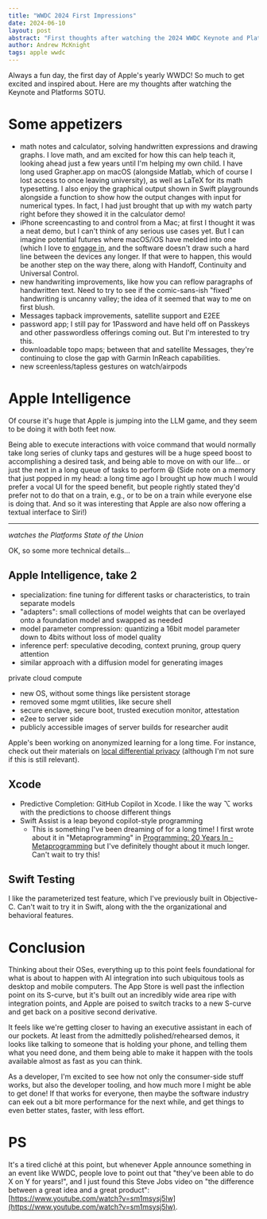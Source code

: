 ```yaml
---
title: "WWDC 2024 First Impressions"
date: 2024-06-10
layout: post
abstract: "First thoughts after watching the 2024 WWDC Keynote and Platforms State of the Union addresses."
author: Andrew McKnight
tags: apple wwdc
---
```


Always a fun day, the first day of Apple's yearly WWDC! So much to get excited and inspired about. Here are my thoughts after watching the Keynote and Platforms SOTU.

# Some appetizers

- math notes and calculator, solving handwritten expressions and drawing graphs. I love math, and am excited for how this can help teach it, looking ahead just a few years until I'm helping my own child. I have long used Grapher.app on macOS (alongside Matlab, which of course I lost access to once leaving university), as well as LaTeX for its math typesetting. I also enjoy the graphical output shown in Swift playgrounds alongside a function to show how the output changes with input for numerical types. In fact, I had just brought that up with my watch party right before they showed it in the calculator demo!
- iPhone screencasting to and control from a Mac; at first I thought it was a neat demo, but I can't think of any serious use cases yet. But I can imagine potential futures where macOS/iOS have melded into one (which I love to [engage in](https://armcknight.com/blog/2018/04/16/reach-out-and-touch-faith.html), and the software doesn't draw such a hard line between the devices any longer. If that were to happen, this would be another step on the way there, along with Handoff, Continuity and Universal Control.
- new handwriting improvements, like how you can reflow paragraphs of handwritten text. Need to try to see if the comic-sans-ish "fixed" handwriting is uncanny valley; the idea of it seemed that way to me on first blush.
- Messages tapback improvements, satellite support and E2EE
- password app; I still pay for 1Password and have held off on Passkeys and other passwordless offerings coming out. But I'm interested to try this.
- downloadable topo maps; between that and satellite Messages, they're continuing to close the gap with Garmin InReach capabilities.
- new screenless/tapless gestures on watch/airpods

# Apple Intelligence

Of course it's huge that Apple is jumping into the LLM game, and they seem to be doing it with both feet now.

Being able to execute interactions with voice command that would normally take long series of clunky taps and gestures will be a huge speed boost to accomplishing a desired task, and being able to move on with our life... or just the next in a long queue of tasks to perform 😆 (Side note on a memory that just popped in my head: a long time ago I brought up how much I would prefer a vocal UI for the speed benefit, but people rightly stated they'd prefer not to do that on a train, e.g., or to be on a train while everyone else is doing that. And so it was interesting that Apple are also now offering a textual interface to Siri!)

---

_watches the Platforms State of the Union_

OK, so some more technical details...

## Apple Intelligence, take 2

- specialization: fine tuning for different tasks or characteristics, to train separate models
- "adapters": small collections of model weights that can be overlayed onto a foundation model and swapped as needed
- model parameter compression: quantizing a 16bit model parameter down to 4bits without loss of model quality
- inference perf: speculative decoding, context pruning, group query attention
- similar approach with a diffusion model for generating images

private cloud compute
- new OS, without some things like persistent storage
- removed some mgmt utilities, like secure shell
- secure enclave, secure boot, trusted execution monitor, attestation
- e2ee to server side
- publicly accessible images of server builds for researcher audit

Apple's been working on anonymized learning for a long time. For instance, check out their materials on [local differential privacy](https://machinelearning.apple.com/research/learning-with-privacy-at-scale) (although I'm not sure if this is still relevant).

## Xcode

- Predictive Completion: GitHub Copilot in Xcode. I like the way ⌥ works with the predictions to choose different things
- Swift Assist is a leap beyond copilot-style programming
    - This is something I've been dreaming of for a long time! I first wrote about it in "Metaprogramming" in [Programming: 20 Years In - Metaprogramming](https://armcknight.com/blog/2018/02/07/programming-20-years-in.html#metaprogramming) but I've definitely thought about it much longer. Can't wait to try this!

## Swift Testing

I like the parameterized test feature, which I've previously built in Objective-C. Can't wait to try it in Swift, along with the the organizational and behavioral features.

# Conclusion

Thinking about their OSes, everything up to this point feels foundational for what is about to happen with AI integration into such ubiquitous tools as desktop and mobile computers. The App Store is well past the inflection point on its S-curve, but it's built out an incredibly wide area ripe with integration points, and Apple are poised to switch tracks to a new S-curve and get back on a positive second derivative.

It feels like we're getting closer to having an executive assistant in each of our pockets. At least from the admittedly polished/rehearsed demos, it looks like talking to someone that is holding your phone, and telling them what you need done, and them being able to make it happen with the tools available almost as fast as you can think.

As a developer, I'm excited to see how not only the consumer-side stuff works, but also the developer tooling, and how much more I might be able to get done! If that works for everyone, then maybe the software industry can eek out a bit more performance for the next while, and get things to even better states, faster, with less effort.

# PS

It's a tired cliché at this point, but whenever Apple announce something in an event like WWDC, people love to point out that "they've been able to do X on Y for years!", and I just found this Steve Jobs video on "the difference between a great idea and a great product": [https://www.youtube.com/watch?v=sm1msysj5lw](https://www.youtube.com/watch?v=sm1msysj5lw).
